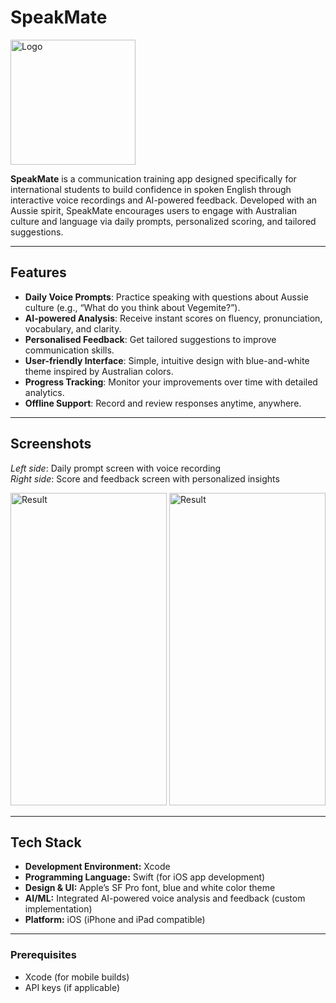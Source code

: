 # SpeakMate

<img src="https://github.com/user-attachments/assets/cffed48d-43ce-49ef-9207-1ad5f6d47bec" alt="Logo" width="200" height="200" />

**SpeakMate** is a communication training app designed specifically for international students to build confidence in spoken English through interactive voice recordings and AI-powered feedback. Developed with an Aussie spirit, SpeakMate encourages users to engage with Australian culture and language via daily prompts, personalized scoring, and tailored suggestions.

---

## Features

- **Daily Voice Prompts**: Practice speaking with questions about Aussie culture (e.g., “What do you think about Vegemite?”).
- **AI-powered Analysis**: Receive instant scores on fluency, pronunciation, vocabulary, and clarity.
- **Personalised Feedback**: Get tailored suggestions to improve communication skills.
- **User-friendly Interface**: Simple, intuitive design with blue-and-white theme inspired by Australian colors.
- **Progress Tracking**: Monitor your improvements over time with detailed analytics.
- **Offline Support**: Record and review responses anytime, anywhere.

---

## Screenshots

_Left side_: Daily prompt screen with voice recording  
_Right side_: Score and feedback screen with personalized insights

<img src="https://github.com/user-attachments/assets/ad1ffc77-e085-47b7-908f-2ef19a58e618" alt="Result" width="250" height="500" />
<img src="https://github.com/user-attachments/assets/8203a0bc-0c14-439a-9113-215e470f04e1" alt="Result" width="250" height="500" />

---

## Tech Stack

- **Development Environment:** Xcode  
- **Programming Language:** Swift (for iOS app development)  
- **Design & UI:** Apple’s SF Pro font, blue and white color theme  
- **AI/ML:** Integrated AI-powered voice analysis and feedback (custom implementation)  
- **Platform:** iOS (iPhone and iPad compatible)  

---

### Prerequisites

- Xcode (for mobile builds)  
- API keys (if applicable)
